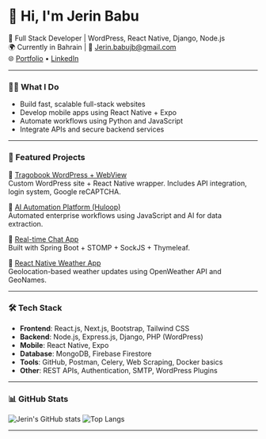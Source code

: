 # 👋 Hi, I'm Jerin Babu

🎯 Full Stack Developer | WordPress, React Native, Django, Node.js  
🌍 Currently in Bahrain | 📧 Jerin.babujb@gmail.com  
🌐 [Portfolio](https://jerin-babu.onrender.com) • [LinkedIn](https://linkedin.com/in/jerin-babu)

---

### 🧑‍💻 What I Do
- Build fast, scalable full-stack websites
- Develop mobile apps using React Native + Expo
- Automate workflows using Python and JavaScript
- Integrate APIs and secure backend services

---

### 🚀 Featured Projects

🔹 [Tragobook WordPress + WebView](https://github.com/Jerinbabujb/tragobook)  
Custom WordPress site + React Native wrapper. Includes API integration, login system, Google reCAPTCHA.

🔹 [AI Automation Platform (Huloop)](https://github.com/Jerinbabujb/huloop-automation)  
Automated enterprise workflows using JavaScript and AI for data extraction.

🔹 [Real-time Chat App](https://github.com/Jerinbabujb/realtime-chat)  
Built with Spring Boot + STOMP + SockJS + Thymeleaf.

🔹 [React Native Weather App](https://github.com/Jerinbabujb/weather-app)  
Geolocation-based weather updates using OpenWeather API and GeoNames.

---

### 🛠️ Tech Stack

- **Frontend**: React.js, Next.js, Bootstrap, Tailwind CSS  
- **Backend**: Node.js, Express.js, Django, PHP (WordPress)  
- **Mobile**: React Native, Expo  
- **Database**: MongoDB, Firebase Firestore  
- **Tools**: GitHub, Postman, Celery, Web Scraping, Docker basics  
- **Other**: REST APIs, Authentication, SMTP, WordPress Plugins

---

### 📊 GitHub Stats

![Jerin's GitHub stats](https://github-readme-stats.vercel.app/api?username=Jerinbabujb&show_icons=true&theme=tokyonight)
![Top Langs](https://github-readme-stats.vercel.app/api/top-langs/?username=Jerinbabujb&layout=compact)

---
